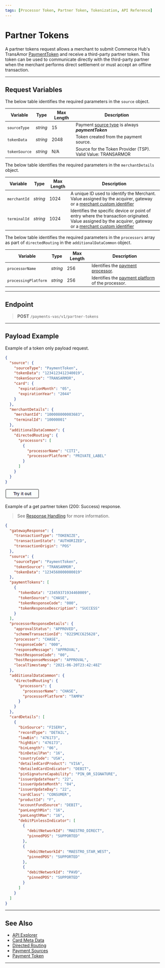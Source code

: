 ```yaml
---
tags: [Processor Token, Partner Token, Tokenization, API Reference]
---
```


# Partner Tokens

A partner tokens request allows a merchant to submit Commerce Hub's TransAmor [PaymentToken](?path=docs/Resources/API-Documents/Payments_VAS/Payment-Token.md) and receive a third-party partner token. This token can be used to communicate directly with the third-party partner when the merchant performs direct settlement or must accept an offline transaction.

---

## Request Variables

<!--
type: tab
titles: source, merchantDetails, directedRouting
-->

The below table identifies the required parameters in the `source` object.

| Variable | Type| Max Length | Description|
|---------|----------|----------------|---------|
| `sourceType` | _string_ | 15 | Payment [source type](?path=docs/Resources/Guides/Payment-Sources/Source-Type.md) is always _**paymentToken**_ |
| `tokenData` | _string_ | 2048 |Token created from the payment source. |
| `tokenSource` | _string_ | N/A | Source for the Token Provider (TSP). Valid Value: TRANSARMOR |

<!--
type: tab
-->

The below table identifies the required parameters in the `merchantDetails` object.

| Variable | Type| Max Length | Description|
|---------|----------|---------------|---------|
| `merchantId` | _string_ | 1024| A unique ID used to identify the Merchant. Value assigned by the acquirer, gateway or a [merchant custom identifier](?path=docs/Resources/Guides/BYOID.md) |
| `terminalId` | _string_ | 1024 | Identifies the specific device or point of entry where the transaction originated. Value assigned by the acquirer, gateway or a [merchant custom identifier](?path=docs/Resources/Guides/BYOID.md)|

<!--
type: tab
-->

The below table identifies the required parameters in the `processors` array as part of `directedRouting` in the `additionalDataCommon` object.

| Variable | Type | Max Length | Description |
| ------ | ----| -----------| ------------------ |
| `processorName` | _string_ | 256 | Identifies the [payment processor](?path=docs/Resources/Guides/Transaction-Routing/Directed-Routing.md). |
| `processingPlatform` | _string_ | 256 | Identifies the [payment platform](?path=docs/Resources/Guides/Transaction-Routing/Directed-Routing.md) of the processor. |

<!-- type: tab-end -->

---

## Endpoint

<!-- theme: success -->
> **POST** `/payments-vas/v1/partner-tokens`

---

## Payload Example

<!--
type: tab
titles: Request, Response
-->

Example of a token only payload request.

```json
{
  "source": {
    "sourceType": "PaymentToken",
    "tokenData": "1234123412340019",
    "tokenSource": "TRANSARMOR",
    "card": {
      "expirationMonth": "05",
      "expirationYear": "2044"
    }
  },
  "merchantDetails": {
    "merchantId": "100008000003683",
    "terminalId": "10000001"
  },
  "additionalDataCommon": {
    "directedRouting": {
      "processors": [
        {
          "processorName": "CITI",
          "processorPlatform": "PRIVATE_LABEL"
        }
      ]
    }
  }
}
```

[![Try it out](../../../../assets/images/button.png)](../api/?type=post&path=/payments-vas/v1/partner-tokens)

<!--
type: tab
-->

Example of a get partner token (200: Success) response.

<!-- theme: info -->
> See [Response Handling](?path=docs/Resources/Guides/Response-Codes/Response-Handling.md) for more information.

```json
{
  "gatewayResponse": {
    "transactionType": "TOKENIZE",
    "transactionState": "AUTHORIZED",
    "transactionOrigin": "POS"
  },
  "source": {
    "sourceType": "PaymentToken",
    "tokenSource": "TRANSARMOR",
    "tokenData": "1234560000000019"
  },
  "paymentTokens": [
    {
      "tokenData": "23459371934460009",
      "tokenSource": "CHASE",
      "tokenResponseCode": "000",
      "tokenResponseDescription": "SUCCESS"
    }
  ],
  "processorResponseDetails": {
    "approvalStatus": "APPROVED",
    "schemeTransactionId": "0225MCC625628",
    "processor": "CHASE",
    "responseCode": "000",
    "responseMessage": "APPROVAL",
    "hostResponseCode": "00",
    "hostResponseMessage": "APPROVAL",
    "localTimestamp": "2021-06-20T23:42:48Z"
  },
  "additionalDataCommon": {
    "directedRouting": {
      "processors": {
        "processorName": "CHASE",
        "processorPlatform": "TAMPA"
      }
    }
  },
  "cardDetails": [
    {
      "binSource": "FISERV",
      "recordType": "DETAIL",
      "lowBin": "476173",
      "highBin": "476173",
      "binLength": "06",
      "binDetailPan": "16",
      "countryCode": "USA",
      "detailedCardProduct": "VISA",
      "detailedCardIndicator": "DEBIT",
      "pinSignatureCapability": "PIN_OR_SIGNATURE",
      "issuerUpdateYear": "22",
      "issuerUpdateMonth": "04",
      "issuerUpdateDay": "22",
      "cardClass": "CONSUMER",
      "productId": "F",
      "accountFundSource": "DEBIT",
      "panLengthMin": "16",
      "panLengthMax": "16",
      "debitPinlessIndicator": [
        {
          "debitNetworkId": "MAESTRO_DIRECT",
          "pinnedPOS": "SUPPORTED"
        },
        {
          "debitNetworkId": "MAESTRO_STAR_WEST",
          "pinnedPOS": "SUPPORTED"
        },
        {
          "debitNetworkId": "PAVD",
          "pinnedPOS": "SUPPORTED"
        }
      ]
    }
  ]
}
```
<!-- type: tab-end -->

---

## See Also

- [API Explorer](../api/?type=post&path=/payments-vas/v1/partner-tokens)
- [Card Meta Data](?path=docs/Resources/Master-Data/Card-Details.md)
- [Directed Routing](?path=docs/Resources/Guides/Transaction-Routing/Directed-Routing.md)
- [Payment Sources](?path=docs/Resources/Guides/Payment-Sources/Source-Type.md)
- [Payment Token](?path=docs/Resources/API-Documents/Payments_VAS/Payment-Token.md)

---

